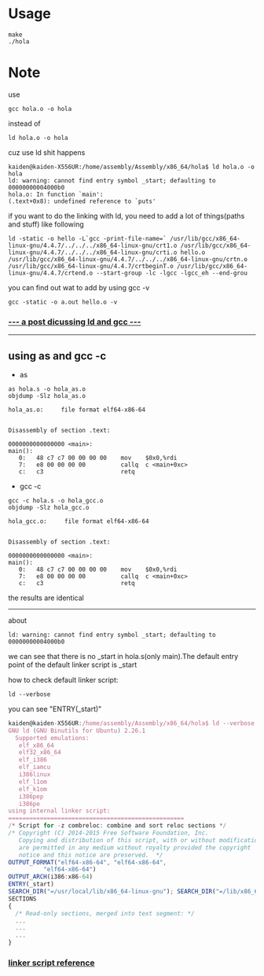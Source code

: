 Usage
===


```
make
./hola
```

Note
===

use 
```
gcc hola.o -o hola
```

instead of
```
ld hola.o -o hola
```


cuz use ld shit happens
```
kaiden@kaiden-X556UR:/home/assembly/Assembly/x86_64/hola$ ld hola.o -o hola
ld: warning: cannot find entry symbol _start; defaulting to 00000000004000b0
hola.o: In function `main':
(.text+0x8): undefined reference to `puts'

```

if you want to do the linking with ld, you need to add a lot of things(paths and stuff) like following
```
ld -static -o hello -L`gcc -print-file-name=` /usr/lib/gcc/x86_64-linux-gnu/4.4.7/../../../x86_64-linux-gnu/crt1.o /usr/lib/gcc/x86_64-linux-gnu/4.4.7/../../../x86_64-linux-gnu/crti.o hello.o /usr/lib/gcc/x86_64-linux-gnu/4.4.7/../../../x86_64-linux-gnu/crtn.o /usr/lib/gcc/x86_64-linux-gnu/4.4.7/crtbeginT.o /usr/lib/gcc/x86_64-linux-gnu/4.4.7/crtend.o --start-group -lc -lgcc -lgcc_eh --end-grou
```
you can find out wat to add by using gcc -v
```
gcc -static -o a.out hello.o -v
```

### [--- a post dicussing ld and gcc ---](https://stackoverflow.com/questions/6754259/how-to-call-the-c-library-from-assembly-code-on-linux)

---
## using as and gcc -c
- as
```
as hola.s -o hola_as.o
objdump -Slz hola_as.o
```
```
hola_as.o:     file format elf64-x86-64


Disassembly of section .text:

0000000000000000 <main>:
main():
   0:	48 c7 c7 00 00 00 00 	mov    $0x0,%rdi
   7:	e8 00 00 00 00       	callq  c <main+0xc>
   c:	c3                   	retq  
```
- gcc -c
```
gcc -c hola.s -o hola_gcc.o
objdump -Slz hola_gcc.o
```
```
hola_gcc.o:     file format elf64-x86-64


Disassembly of section .text:

0000000000000000 <main>:
main():
   0:	48 c7 c7 00 00 00 00 	mov    $0x0,%rdi
   7:	e8 00 00 00 00       	callq  c <main+0xc>
   c:	c3                   	retq 
```

the results are identical

---
about 
```
ld: warning: cannot find entry symbol _start; defaulting to 00000000004000b0
```
we can see that there is no _start in hola.s(only main).The default entry point of the default linker script is _start

how to check default linker script: 
```
ld --verbose
```
you can see "ENTRY(_start)"

```javascript
kaiden@kaiden-X556UR:/home/assembly/Assembly/x86_64/hola$ ld --verbose
GNU ld (GNU Binutils for Ubuntu) 2.26.1
  Supported emulations:
   elf_x86_64
   elf32_x86_64
   elf_i386
   elf_iamcu
   i386linux
   elf_l1om
   elf_k1om
   i386pep
   i386pe
using internal linker script:
==================================================
/* Script for -z combreloc: combine and sort reloc sections */
/* Copyright (C) 2014-2015 Free Software Foundation, Inc.
   Copying and distribution of this script, with or without modification,
   are permitted in any medium without royalty provided the copyright
   notice and this notice are preserved.  */
OUTPUT_FORMAT("elf64-x86-64", "elf64-x86-64",
	      "elf64-x86-64")
OUTPUT_ARCH(i386:x86-64)
ENTRY(_start)
SEARCH_DIR("=/usr/local/lib/x86_64-linux-gnu"); SEARCH_DIR("=/lib/x86_64-linux-gnu"); SEARCH_DIR("=/usr/lib/x86_64-linux-gnu"); SEARCH_DIR("=/usr/local/lib64"); SEARCH_DIR("=/lib64"); SEARCH_DIR("=/usr/lib64"); SEARCH_DIR("=/usr/local/lib"); SEARCH_DIR("=/lib"); SEARCH_DIR("=/usr/lib"); SEARCH_DIR("=/usr/x86_64-linux-gnu/lib64"); SEARCH_DIR("=/usr/x86_64-linux-gnu/lib");
SECTIONS
{
  /* Read-only sections, merged into text segment: */
  ...
  ...
  ...
}
```

### [linker script reference](https://hackmd.io/s/Sy7qcXy5X#)

